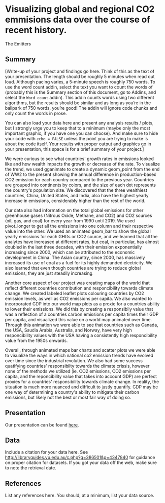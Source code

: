 Visualizing global and regional CO2 emmisions data over the course of recent history.
================
The Emitters

## Summary

[Write-up of your project and findings go here. Think of this as the text
of your presentation. The length should be roughly 5 minutes when read
out loud. Although pacing varies, a 5-minute speech is roughly 750
words. To use the word count addin, select the text you want to count
the words of (probably this is the Summary section of this document, go
to Addins, and select the `Word count` addin). This addin counts words
using two different algorithms, but the results should be similar and as
long as you’re in the ballpark of 750 words, you’re good! The addin will
ignore code chunks and only count the words in prose.

You can also load your data here and present any analysis results /
plots, but I strongly urge you to keep that to a minimum (maybe only the
most important graphic, if you have one you can choose). And make sure
to hide your code with `echo = FALSE` unless the point you are trying to
make is about the code itself. Your results with proper output and
graphics go in your presentation, this space is for a brief summary of
your project.]

We were curious to see what countries' growth rates in emissions looked like and how wealth impacts the growth or decrease of the rate. To visualize the trend, we used gganimate to create a dynamic geom_point from the end of WW2 to the present showing the annual difference in production-based CO2 emission for each country compared to the previous year. Countries are grouped into continents by colors, and the size of each dot represents the country's population size.  We discovered that the three wealthiest countries, China, United States, and India, also have the highest yearly increase in emissions, considerably higher than the rest of the world. 

Our data also had information on the total global emissions for other greenhouse gases (Nitrous Oxide, Methane, and CO2) and CO2 sources (oil, gas, and coal) for every year from 1990 until 2019. We used pivot_longer to get all the emissions into one column and their respective value into the other. We used an animated geom_bar to show the global yearly emissions for each GHGs or CO2 source, and we learned that all the analytes have increased at different rates, but coal, in particular, has almost doubled in the last three decades, with their emission exponentially increasing since 2000, which can be attributed to the economic development in China. The Asian country, since 2000, has massively increased its use of coal as a fuel for its highly demanded electricity.  We also learned that even though countries are trying to reduce global emissions, they are just steadily increasing.

Another core aspect of our project was creating maps of the world that reflect different countries contribution and responcibility towards climate change. We created labeled leaflet plots colouring countries by CO2 emission levels, as well as CO2 emissions per capita. We also wanted to incorporated GDP into our world map plots as a proxie for a countries ability to lower their emissions. We did this by creating a responsibily value that was a reflection of a countries carbon emissions per capita times their GDP per capita, and visualized this value on a world map animated over time. Through this animation we were able to see that countries such as Canada, the USA, Saudia Arabia, Australia, and Norway, have very high responcibility values with the USA having a consistently high responcibility value from the 1950s onwards.

Overall, through animated maps bar charts and scatter plots we were able to visualize the ways in which national co2 emission trends have evolved over time since the industrial revolution. We also had some success quatifying countries' responsibilty towards the climate crissis, however none of the methods we utilized (ie. CO2 emissions, CO2 emissions per capita, and the reponcibility value that takes into account GDP) are perfect proxies for a countries' responsibility towards climate change. In reality, the situation is much more nuanced and difficult to justly quantify. GDP may be one way of determining a country's ability to mitigate their carbon emissions, but likely not the best or most fair way of doing so.





## Presentation

Our presentation can be found [here]([presentation/presentation.html](https://docs.google.com/presentation/d/18FdJH8AjCOKxJAkysUckcyhil2VZXAKmF_lORXVWm58/edit?usp=sharing)).

## Data

Include a citation for your data here. See
<http://libraryguides.vu.edu.au/c.php?g=386501&p=4347840> for guidance
on proper citation for datasets. If you got your data off the web, make
sure to note the retrieval date.

## References

List any references here. You should, at a minimum, list your data
source.
